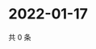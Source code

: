 # 2022-01-17

共 0 条

<!-- BEGIN WEIBO -->
<!-- 最后更新时间 Mon Jan 17 2022 18:01:02 GMT+0800 (China Standard Time) -->

<!-- END WEIBO -->
